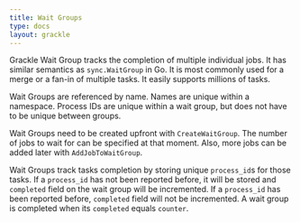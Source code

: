 ```yaml
---
title: Wait Groups
type: docs
layout: grackle
---
```


Grackle Wait Group tracks the completion of multiple individual jobs. It has similar semantics as `sync.WaitGroup` in 
Go. It is most commonly used for a merge or a fan-in of multiple tasks. It easily supports millions of tasks.

Wait Groups are referenced by name. Names are unique within a namespace. Process IDs are unique within a wait group,
but does not have to be unique between groups.

Wait Groups need to be created upfront with `CreateWaitGroup`. The number of jobs to wait for can be specified at that 
moment. Also, more jobs can be added later with `AddJobToWaitGroup`.

Wait Groups track tasks completion by storing unique `process_id`s for those tasks. If a `process_id` has not been 
reported before, it will be stored and `completed` field on the wait group will be incremented. If a `process_id` has 
been reported before, `completed` field will not be incremented. A wait group is completed when its `completed` equals 
`counter`.